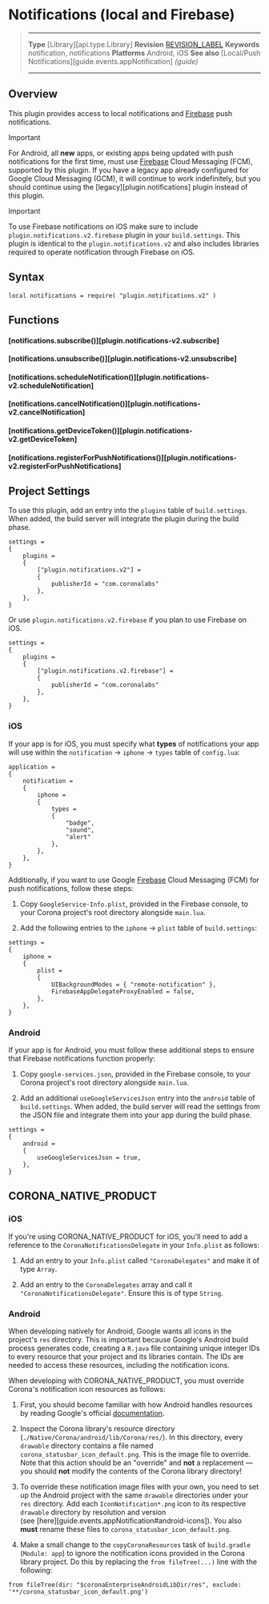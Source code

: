 # Notifications (local and Firebase)

> --------------------- ------------------------------------------------------------------------------------------
> __Type__				[Library][api.type.Library]
> __Revision__			[REVISION_LABEL](REVISION_URL)
> __Keywords__			notification, notifications
> __Platforms__			Android, iOS
> __See also__			[Local/Push Notifications][guide.events.appNotification] _(guide)_
> --------------------- ------------------------------------------------------------------------------------------

## Overview

This plugin provides access to local notifications and [Firebase](https://firebase.google.com) push notifications.

<div class="guide-notebox-imp">
<div class="notebox-title-imp">Important</div>

For Android, all __new__ apps, or existing apps being updated with push notifications for the first time, must use <nobr>[Firebase](https://firebase.google.com/) Cloud Messaging (FCM)</nobr>, supported by this plugin. If you have a legacy app already configured for <nobr>Google Cloud Messaging (GCM)</nobr>, it will continue to work indefinitely, but you should continue using the [legacy][plugin.notifications] plugin instead of this plugin.

</div>


<div class="guide-notebox-imp">
<div class="notebox-title-imp">Important</div>

To use Firebase notifications on iOS make sure to include `plugin.notifications.v2.firebase` plugin in your `build.settings`. This plugin is identical to the `plugin.notifications.v2` and also includes libraries required to operate  notification through Firebase on iOS.

</div>




## Syntax

	local notifications = require( "plugin.notifications.v2" )


## Functions

#### [notifications.subscribe()][plugin.notifications-v2.subscribe]

#### [notifications.unsubscribe()][plugin.notifications-v2.unsubscribe]

#### [notifications.scheduleNotification()][plugin.notifications-v2.scheduleNotification]

#### [notifications.cancelNotification()][plugin.notifications-v2.cancelNotification]

#### [notifications.getDeviceToken()][plugin.notifications-v2.getDeviceToken]

#### [notifications.registerForPushNotifications()][plugin.notifications-v2.registerForPushNotifications]


## Project Settings

To use this plugin, add an entry into the `plugins` table of `build.settings`. When added, the build server will integrate the plugin during the build phase.

``````{ brush="lua" gutter="false" first-line="1" highlight="[5,6,7,8]" }
settings =
{
	plugins =
	{
		["plugin.notifications.v2"] =
		{
			publisherId = "com.coronalabs"
		},
	},
}
``````

Or use `plugin.notifications.v2.firebase` if you plan to use Firebase on iOS.

``````{ brush="lua" gutter="false" first-line="1" highlight="[5,6,7,8]" }
settings =
{
	plugins =
	{
		["plugin.notifications.v2.firebase"] =
		{
			publisherId = "com.coronalabs"
		},
	},
}
``````

### iOS

If your app is for iOS, you must specify what __types__ of notifications your app will use within the <nobr>`notification` &rarr; `iphone` &rarr; `types`</nobr> table of `config.lua`:

``````{ brush="lua" gutter="false" first-line="1" highlight="[9,10,11]" }
application =
{
	notification =
	{
		iphone =
		{
			types =
			{
				"badge",
				"sound",
				"alert"
			},
		},
	},
}
``````

Additionally, if you want to use Google <nobr>[Firebase](https://firebase.google.com) Cloud Messaging (FCM)</nobr> for push notifications, follow these steps:

1. Copy `GoogleService-Info.plist`, provided in the Firebase console, to your Corona project's root directory alongside `main.lua`.

2. Add the following entries to the <nobr>`iphone` &rarr; `plist`</nobr> table of `build.settings`:

<div class="code-indent">

``````{ brush="lua" gutter="false" first-line="1" highlight="[7,8]" }
settings =
{
	iphone =
	{
		plist =
		{
			UIBackgroundModes = { "remote-notification" },
			FirebaseAppDelegateProxyEnabled = false,
		},
	},
}
``````

</div>

### Android

If your app is for Android, you must follow these additional steps to ensure that Firebase notifications function properly:

1. Copy <nobr>`google-services.json`</nobr>, provided in the Firebase console, to your Corona project's root directory alongside `main.lua`.

2. Add an additional `useGoogleServicesJson` entry into the `android` table of `build.settings`. When added, the build server will read the settings from the JSON file and integrate them into your app during the build phase.

<div class="code-indent">

``````{ brush="lua" gutter="false" first-line="1" highlight="[5]" }
settings =
{
	android =
	{
		useGoogleServicesJson = true,
	},
}
``````

</div>


## CORONA_NATIVE_PRODUCT

### iOS

If you're using CORONA_NATIVE_PRODUCT for iOS, you'll need to add a reference to the `CoronaNotificationsDelegate` in your `Info.plist` as follows:

1. Add an entry to your `Info.plist` called `"CoronaDelegates"` and make it of type `Array`.

2. Add an entry to the `CoronaDelegates` array and call it `"CoronaNotificationsDelegate"`. Ensure this is of type `String`.

### Android

When developing natively for Android, Google wants all icons in the project's `res` directory. This is important because Google's Android build process generates code, creating a `R.java` file containing unique integer IDs to every resource that your project and its libraries contain. The IDs are needed to access these resources, including the notification icons.

When developing with CORONA_NATIVE_PRODUCT, you must override Corona's notification icon resources as follows:

1. First, you should become familiar with how Android handles resources by reading Google's official [documentation](http://developer.android.com/guide/topics/resources/overview.html).

2. Inspect the Corona library's resource directory (`./Native/Corona/android/lib/Corona/res/`). In this directory, every `drawable` directory contains a file named `corona_statusbar_icon_default.png`. This is the image file to override. Note that this action should be an "override" and __not__ a replacement&nbsp;&mdash; you should __not__ modify the contents of the Corona library directory!

3. To override these notification image files with your own, you need to set up the Android project with the same `drawable` directories under your `res` directory. Add each `IconNotification*.png` icon to its respective `drawable` directory by resolution and version <nobr>(see [here][guide.events.appNotification#android-icons])</nobr>. You also __must__ rename these files to `corona_statusbar_icon_default.png`.

4. Make a small change to the `copyCoronaResources` task of <nobr>`build.gradle` (`Module: app`)</nobr> to ignore the notification icons provided in the Corona library project. Do this by replacing the <nobr>`from fileTree(...)`</nobr> line with the following:

<div class="code-indent">

``````
from fileTree(dir: "$coronaEnterpriseAndroidLibDir/res", exclude: '**/corona_statusbar_icon_default.png')
``````

</div>
